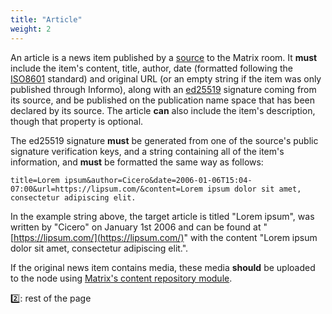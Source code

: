 ```yaml
---
title: "Article"
weight: 2
---
```


An article is a news item published by a [source](/information-distribution/sources) to the Matrix room. It **must** include the item's content, title, author, date (formatted following the [ISO8601](https://tools.ietf.org/html/rfc3339) standard) and original URL (or an empty string if the item was only published through Informo), along with an [ed25519](https://ed25519.cr.yp.to/) signature coming from its source, and be published on the publication name space that has been declared by its source. The article **can** also include the item's description, though that property is optional.

The ed25519 signature **must** be generated from one of the source's public signature verification keys, and a string containing all of the item's information, and **must** be formatted the same way as follows:

```
title=Lorem ipsum&author=Cicero&date=2006-01-06T15:04-07:00&url=https://lipsum.com/&content=Lorem ipsum dolor sit amet, consectetur adipiscing elit.
```

In the example string above, the target article is titled "Lorem ipsum", was written by "Cicero" on January 1st 2006 and can be found at "[https://lipsum.com/](https://lipsum.com/)" with the content "Lorem ipsum dolor sit amet, consectetur adipiscing elit.".

If the original news item contains media, these media **should** be uploaded to the node using [Matrix's content repository module](https://matrix.org/docs/spec/client_server/r0.4.0.html#id112).

2️⃣: rest of the page
